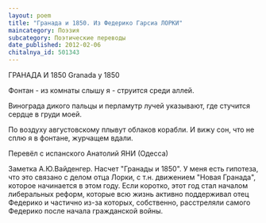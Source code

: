 ```yaml
---
layout: poem
title: "Гранада и 1850. Из Федерико Гарсиа ЛОРКИ"
maincategory: Поэзия
subcategory: Поэтические переводы
date_published: 2012-02-06
chitalnya_id: 501343
---
```




ГРАНАДА И 1850
Granada y 1850

Фонтан - из комнаты слышу я -
струится среди аллей.

Винограда дикого пальцы
и перламутр лучей
указывают, где стучится
сердце в груди моей.

По воздуху августовскому
плывут облаков корабли.
И вижу сон, что не сплю я
в фонтане, журчащем вдали.

Перевёл с испанского Анатолий ЯНИ (Одесса)

Заметка А.Ю.Вайденгер. 
Насчет "Гранады и 1850". У меня есть гипотеза, что это связано с делом отца Лорки, с т.н. движением "Новая Гранада", которое начинается в этом году. Если коротко, этот год стал началом либеральных реформ, которые всю жизнь активно поддерживал отец Федерико и частично из-за которых, собственно, расстреляли самого Федерико после начала гражданской войны.






